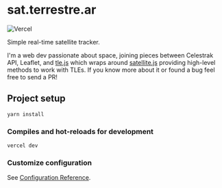 # sat.terrestre.ar

![Vercel](https://vercelbadge.vercel.app/api/redraw/groundtrack)

Simple real-time satellite tracker.

I'm a web dev passionate about space, joining pieces between Celestrak API, Leaflet, and [tle.js](https://github.com/davidcalhoun/tle.js) which wraps around [satellite.js](https://github.com/shashwatak/satellite-js) providing high-level methods to work with TLEs. If you know more about it or found a bug feel free to send a PR!

## Project setup
```
yarn install
```

### Compiles and hot-reloads for development
```
vercel dev
```

### Customize configuration
See [Configuration Reference](https://cli.vuejs.org/config/).
